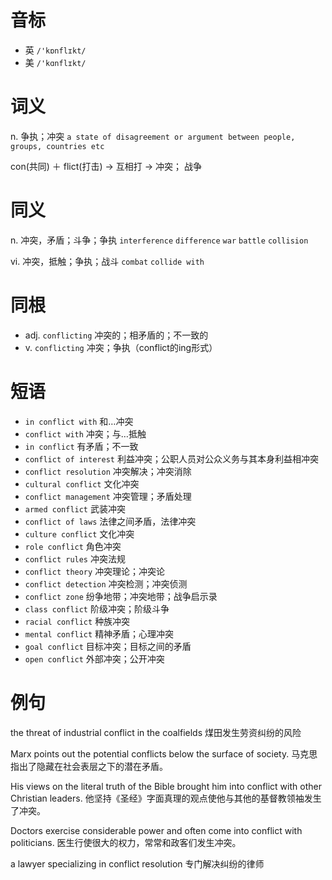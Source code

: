 # 音标

- 英 `/'kɒnflɪkt/`
- 美 `/'kɑnflɪkt/`

# 词义

n. 争执；冲突
`a state of disagreement or argument between people, groups, countries etc`



con(共同) ＋ flict(打击) → 互相打 → 冲突； 战争

# 同义

n. 冲突，矛盾；斗争；争执
`interference` `difference` `war` `battle` `collision`

vi. 冲突，抵触；争执；战斗
`combat` `collide with`

# 同根

- adj. `conflicting` 冲突的；相矛盾的；不一致的
- v. `conflicting` 冲突；争执（conflict的ing形式）

# 短语

- `in conflict with` 和…冲突
- `conflict with` 冲突；与…抵触
- `in conflict` 有矛盾；不一致
- `conflict of interest` 利益冲突；公职人员对公众义务与其本身利益相冲突
- `conflict resolution` 冲突解决；冲突消除
- `cultural conflict` 文化冲突
- `conflict management` 冲突管理；矛盾处理
- `armed conflict` 武装冲突
- `conflict of laws` 法律之间矛盾，法律冲突
- `culture conflict` 文化冲突
- `role conflict` 角色冲突
- `conflict rules` 冲突法规
- `conflict theory` 冲突理论；冲突论
- `conflict detection` 冲突检测；冲突侦测
- `conflict zone` 纷争地带；冲突地带；战争启示录
- `class conflict` 阶级冲突；阶级斗争
- `racial conflict` 种族冲突
- `mental conflict` 精神矛盾；心理冲突
- `goal conflict` 目标冲突；目标之间的矛盾
- `open conflict` 外部冲突；公开冲突

# 例句

the threat of industrial conflict in the coalfields
煤田发生劳资纠纷的风险

Marx points out the potential conflicts below the surface of society.
马克思指出了隐藏在社会表层之下的潜在矛盾。

His views on the literal truth of the Bible brought him into conflict with other Christian leaders.
他坚持《圣经》字面真理的观点使他与其他的基督教领袖发生了冲突。

Doctors exercise considerable power and often come into conflict with politicians.
医生行使很大的权力，常常和政客们发生冲突。

a lawyer specializing in conflict resolution
专门解决纠纷的律师


